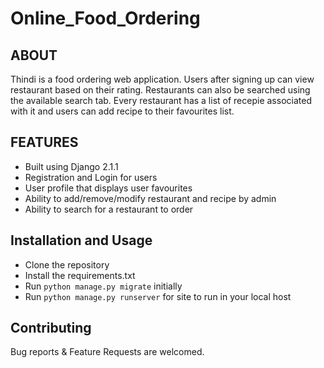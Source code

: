 # Online_Food_Ordering


## ABOUT

Thindi is a food ordering web application. Users after signing up can view restaurant based on their rating. Restaurants can also be searched using the available search tab. Every restaurant has a list of recepie associated with it and users can add recipe to their favourites list.

## FEATURES

* Built using Django 2.1.1
* Registration and Login for users
* User profile that displays user favourites
* Ability to add/remove/modify restaurant and recipe by admin
* Ability to search for a restaurant to order

## Installation and Usage

* Clone the repository
* Install the requirements.txt
* Run `python manage.py migrate` initially
* Run `python manage.py runserver` for site to run in your local host


## Contributing

Bug reports & Feature Requests are welcomed.

